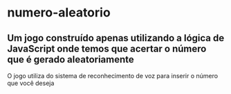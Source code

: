 # numero-aleatorio
<h2>Um jogo construído apenas utilizando a lógica de JavaScript onde temos que acertar o número que é gerado aleatoriamente</h2>
O jogo utiliza do sistema de reconhecimento de voz para inserir o número que você deseja
